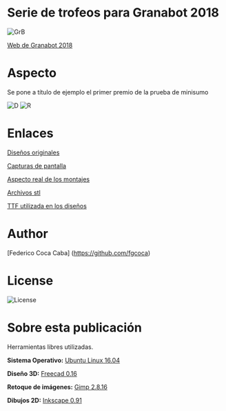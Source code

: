 # **Serie de trofeos para Granabot 2018** 

![GrB][1]

 [1]: https://github.com/fgcoca/3D-Design_Robots_Other/blob/master/Trofeos-Granabot-2018/Images/Others/Letras.png

[Web de Granabot 2018](https://sites.google.com/site/granabot18/)

# **Aspecto**
Se pone a título de ejemplo el primer premio de la prueba de minisumo

![D][2]      ![R][3]

 [2]: https://github.com/fgcoca/3D-Design_Robots_Other/blob/master/Trofeos-Granabot-2018/Images/Capturas/Minisumo/Minisumo-1-m.png
 [3]: https://github.com/fgcoca/3D-Design_Robots_Other/blob/master/Trofeos-Granabot-2018/Images/Fotos/Minisumo/1-Minisumo.jpg


# **Enlaces**
[Diseños originales](https://github.com/fgcoca/3D-Design_Robots_Other/tree/master/Trofeos-Granabot-2018/Design)

[Capturas de pantalla](https://github.com/fgcoca/3D-Design_Robots_Other/tree/master/Trofeos-Granabot-2018/Images/Capturas)

[Aspecto real de los montajes](https://github.com/fgcoca/3D-Design_Robots_Other/tree/master/Trofeos-Granabot-2018/Images/Fotos)

[Archivos stl](https://github.com/fgcoca/3D-Design_Robots_Other/tree/master/Trofeos-Granabot-2018/Stls)

[TTF utilizada en los diseños](https://github.com/fgcoca/3D-Design_Robots_Other/tree/master/Trofeos-Granabot-2018/TTF)
 
# **Author**

[Federico Coca Caba] (https://github.com/fgcoca)

# **License**
![License][88]

 [88]: https://github.com/fgcoca/3D-Design_Robots_Other/blob/master/Lapicero/Licencia/licencia.png

# **Sobre esta publicación**
Herramientas libres utilizadas.

**Sistema Operativo:** [Ubuntu Linux 16.04](https://www.ubuntu.com/)

**Diseño 3D:** [Freecad 0.16](https://www.freecadweb.org/)

**Retoque de imágenes:** [Gimp 2.8.16](https://www.gimp.org/)

**Dibujos 2D:** [Inkscape 0.91](https://inkscape.org/en/)
